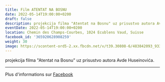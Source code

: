 ```yaml
---
title: Film ATENTAT NA BOSNU
date: 2022-05-14T19:00:00+0200
draft: false
description: projekcija filma "Atentat na Bosnu" uz prisustvo autora Avde Huseinovića.
eventDate: 2022-05-14T19:00:00+0200
location: Chemin des Champs-Courbes, 1024 Ecublens Vaud, Suisse
facebook_id: '365920628908259'
weight: 30
image: https://scontent-ord5-2.xx.fbcdn.net/v/t39.30808-6/483842093_9330013443761058_8599832410174975788_n.jpg?_nc_cat=104&ccb=1-7&_nc_sid=9e60e4&_nc_ohc=jCqSCMKJo3sQ7kNvwGNFeaK&_nc_oc=AdlbKhm9waU8IDHzz5329IX_0CV8SQ3oP4TJ3yTzTRor4zxma_EczMaIB2-II_iQXIE&_nc_zt=23&_nc_ht=scontent-ord5-2.xx&edm=ABTKTjYEAAAA&_nc_gid=zwfnKA0vn2Rj-yl_ElVOhg&oh=00_AfY6bOcn18ti9E29wG5DUh6UvxNA3DlXgBj_VZLd9UnByQ&oe=68CD4853
---
```


projekcija filma "Atentat na Bosnu" uz prisustvo autora Avde Huseinovića.

---

Plus d'informations sur [Facebook](https://facebook.com/events/365920628908259)